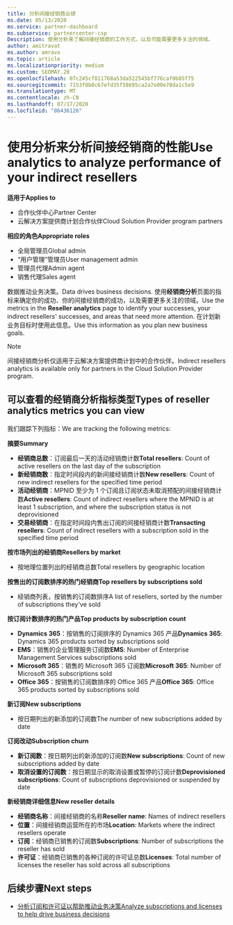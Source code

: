 ```yaml
---
title: 分析间接经销商业绩
ms.date: 05/13/2020
ms.service: partner-dashboard
ms.subservice: partnercenter-csp
Description: 使用分析来了解间接经销商的工作方式，以及可能需要更多关注的领域。
author: amitravat
ms.author: amrava
ms.topic: article
ms.localizationpriority: medium
ms.custom: SEOMAY.20
ms.openlocfilehash: 07c245cf811768a53da522545bf776caf0b85f75
ms.sourcegitcommit: 7153f0b8c67efd35f58695ca2a7e00e70da1c5e9
ms.translationtype: MT
ms.contentlocale: zh-CN
ms.lasthandoff: 07/17/2020
ms.locfileid: "86436126"
---
```

# <a name="use-analytics-to-analyze-performance-of-your-indirect-resellers"></a><span data-ttu-id="d7735-103">使用分析来分析间接经销商的性能</span><span class="sxs-lookup"><span data-stu-id="d7735-103">Use analytics to analyze performance of your indirect resellers</span></span>

<span data-ttu-id="d7735-104">**适用于**</span><span class="sxs-lookup"><span data-stu-id="d7735-104">**Applies to**</span></span>

- <span data-ttu-id="d7735-105">合作伙伴中心</span><span class="sxs-lookup"><span data-stu-id="d7735-105">Partner Center</span></span>
- <span data-ttu-id="d7735-106">云解决方案提供商计划合作伙伴</span><span class="sxs-lookup"><span data-stu-id="d7735-106">Cloud Solution Provider program partners</span></span>

<span data-ttu-id="d7735-107">**相应的角色**</span><span class="sxs-lookup"><span data-stu-id="d7735-107">**Appropriate roles**</span></span>

- <span data-ttu-id="d7735-108">全局管理员</span><span class="sxs-lookup"><span data-stu-id="d7735-108">Global admin</span></span>
- <span data-ttu-id="d7735-109">“用户管理”管理员</span><span class="sxs-lookup"><span data-stu-id="d7735-109">User management admin</span></span>
- <span data-ttu-id="d7735-110">管理员代理</span><span class="sxs-lookup"><span data-stu-id="d7735-110">Admin agent</span></span>
- <span data-ttu-id="d7735-111">销售代理</span><span class="sxs-lookup"><span data-stu-id="d7735-111">Sales agent</span></span>

<span data-ttu-id="d7735-112">数据推动业务决策。</span><span class="sxs-lookup"><span data-stu-id="d7735-112">Data drives business decisions.</span></span> <span data-ttu-id="d7735-113">使用**经销商分析**页面的指标来确定你的成功、你的间接经销商的成功，以及需要更多关注的领域。</span><span class="sxs-lookup"><span data-stu-id="d7735-113">Use the metrics in the **Reseller analytics** page to identify your successes, your indirect resellers' successes, and areas that need more attention.</span></span> <span data-ttu-id="d7735-114">在计划新业务目标时使用此信息。</span><span class="sxs-lookup"><span data-stu-id="d7735-114">Use this information as you plan new business goals.</span></span>

> [!NOTE]
> <span data-ttu-id="d7735-115">间接经销商分析仅适用于云解决方案提供商计划中的合作伙伴。</span><span class="sxs-lookup"><span data-stu-id="d7735-115">Indirect resellers analytics is available only for partners in the Cloud Solution Provider program.</span></span>

## <a name="types-of-reseller-analytics-metrics-you-can-view"></a><span data-ttu-id="d7735-116">可以查看的经销商分析指标类型</span><span class="sxs-lookup"><span data-stu-id="d7735-116">Types of reseller analytics metrics you can view</span></span>

<span data-ttu-id="d7735-117">我们跟踪下列指标：</span><span class="sxs-lookup"><span data-stu-id="d7735-117">We are tracking the following metrics:</span></span>

<span data-ttu-id="d7735-118">**摘要**</span><span class="sxs-lookup"><span data-stu-id="d7735-118">**Summary**</span></span>  
 - <span data-ttu-id="d7735-119">**经销商总数**：订阅最后一天的活动经销商计数</span><span class="sxs-lookup"><span data-stu-id="d7735-119">**Total resellers**: Count of active resellers on the last day of the subscription</span></span>  
 - <span data-ttu-id="d7735-120">**新经销商数**：指定时间段内的新间接经销商计数</span><span class="sxs-lookup"><span data-stu-id="d7735-120">**New resellers**: Count of new indirect resellers for the specified time period</span></span>  
 - <span data-ttu-id="d7735-121">**活动经销商**：MPNID 至少为 1 个订阅且订阅状态未取消预配的间接经销商计数</span><span class="sxs-lookup"><span data-stu-id="d7735-121">**Active resellers**: Count of indirect resellers where the MPNID is at least 1 subscription, and where the subscription status is not deprovisioned</span></span>  
 - <span data-ttu-id="d7735-122">**交易经销商**：在指定时间段内售出订阅的间接经销商计数</span><span class="sxs-lookup"><span data-stu-id="d7735-122">**Transacting resellers**: Count of indirect resellers with a subscription sold in the specified time period</span></span>  

<span data-ttu-id="d7735-123">**按市场列出的经销商**</span><span class="sxs-lookup"><span data-stu-id="d7735-123">**Resellers by market**</span></span>  
 - <span data-ttu-id="d7735-124">按地理位置列出的经销商总数</span><span class="sxs-lookup"><span data-stu-id="d7735-124">Total resellers by geographic location</span></span>  

<span data-ttu-id="d7735-125">**按售出的订阅数排序的热门经销商**</span><span class="sxs-lookup"><span data-stu-id="d7735-125">**Top resellers by subscriptions sold**</span></span>
 - <span data-ttu-id="d7735-126">经销商列表，按销售的订阅数排序</span><span class="sxs-lookup"><span data-stu-id="d7735-126">A list of resellers, sorted by the number of subscriptions they've sold</span></span>  

<span data-ttu-id="d7735-127">**按订阅计数排序的热门产品**</span><span class="sxs-lookup"><span data-stu-id="d7735-127">**Top products by subscription count**</span></span>  
 - <span data-ttu-id="d7735-128">**Dynamics 365**：按销售的订阅排序的 Dynamics 365 产品</span><span class="sxs-lookup"><span data-stu-id="d7735-128">**Dynamics 365**: Dynamics 365 products sorted by subscriptions sold</span></span>  
 - <span data-ttu-id="d7735-129">**EMS**：销售的企业管理服务订阅数</span><span class="sxs-lookup"><span data-stu-id="d7735-129">**EMS**: Number of Enterprise Management Services subscriptions sold</span></span>  
 - <span data-ttu-id="d7735-130">**Microsoft 365**：销售的 Microsoft 365 订阅数</span><span class="sxs-lookup"><span data-stu-id="d7735-130">**Microsoft 365**: Number of Microsoft 365 subscriptions sold</span></span>  
 - <span data-ttu-id="d7735-131">**Office 365**：按销售的订阅数排序的 Office 365 产品</span><span class="sxs-lookup"><span data-stu-id="d7735-131">**Office 365**: Office 365 products sorted by subscriptions sold</span></span>  

<span data-ttu-id="d7735-132">**新订阅**</span><span class="sxs-lookup"><span data-stu-id="d7735-132">**New subscriptions**</span></span>  
 - <span data-ttu-id="d7735-133">按日期列出的新添加的订阅数</span><span class="sxs-lookup"><span data-stu-id="d7735-133">The number of new subscriptions added by date</span></span>  

<span data-ttu-id="d7735-134">**订阅改动**</span><span class="sxs-lookup"><span data-stu-id="d7735-134">**Subscription churn**</span></span>  
 - <span data-ttu-id="d7735-135">**新订阅数**：按日期列出的新添加的订阅数</span><span class="sxs-lookup"><span data-stu-id="d7735-135">**New subscriptions**: Count of new subscriptions added by date</span></span>  
 - <span data-ttu-id="d7735-136">**取消设置的订阅数**：按日期显示的取消设置或暂停的订阅计数</span><span class="sxs-lookup"><span data-stu-id="d7735-136">**Deprovisioned subscriptions**: Count of subscriptions deprovisioned or suspended by date</span></span>  

<span data-ttu-id="d7735-137">**新经销商详细信息**</span><span class="sxs-lookup"><span data-stu-id="d7735-137">**New reseller details**</span></span>  
 - <span data-ttu-id="d7735-138">**经销商名称**：间接经销商的名称</span><span class="sxs-lookup"><span data-stu-id="d7735-138">**Reseller name**: Names of indirect resellers</span></span>  
 - <span data-ttu-id="d7735-139">**位置**：间接经销商运营所在的市场</span><span class="sxs-lookup"><span data-stu-id="d7735-139">**Location**: Markets where the indirect resellers operate</span></span>  
 - <span data-ttu-id="d7735-140">**订阅**：经销商已销售的订阅数</span><span class="sxs-lookup"><span data-stu-id="d7735-140">**Subscriptions**: Number of subscriptions the reseller has sold</span></span>  
 - <span data-ttu-id="d7735-141">**许可证**：经销商已销售的各种订阅的许可证总数</span><span class="sxs-lookup"><span data-stu-id="d7735-141">**Licenses**: Total number of licenses the reseller has sold across all subscriptions</span></span>  
  
## <a name="next-steps"></a><span data-ttu-id="d7735-142">后续步骤</span><span class="sxs-lookup"><span data-stu-id="d7735-142">Next steps</span></span>

- [<span data-ttu-id="d7735-143">分析订阅和许可证以帮助推动业务决策</span><span class="sxs-lookup"><span data-stu-id="d7735-143">Analyze subscriptions and licenses to help drive business decisions</span></span>](analyze-subscriptions-licenses.md)